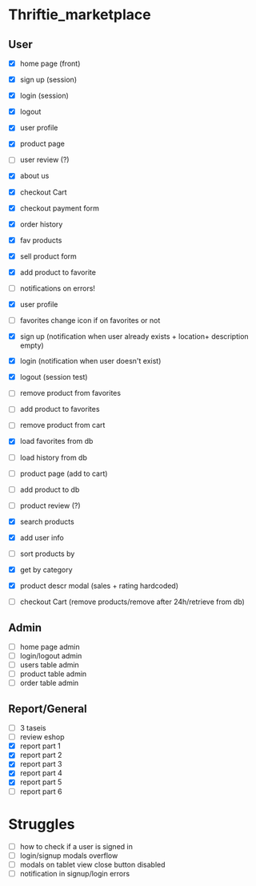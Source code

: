 # Thriftie_marketplace

## User
- [x] home page (front)
- [x] sign up (session)
- [x] login (session)
- [x] logout
- [x] user profile
- [x] product page
- [ ] user review (?)
- [x] about us
- [x] checkout Cart
- [x] checkout payment form
- [x] order history
- [x] fav products
- [x] sell product form
- [x] add product to favorite
- [ ] notifications on errors!
- [x] user profile
- [ ] favorites change icon if on favorites or not

- [x] sign up (notification when user already exists + location+ description empty)
- [x] login (notification when user doesn't exist)
- [x] logout (session test)
- [ ] remove product from favorites
- [ ] add product to favorites
- [ ] remove product from cart
- [x] load favorites from db
- [ ] load history from db
- [ ] product page (add to cart)
- [ ] add product to db
- [ ] product review (?)
- [x] search products
- [x] add user info
- [ ] sort products by
- [x] get by category
- [x] product descr modal (sales + rating hardcoded)
- [ ] checkout Cart (remove products/remove after 24h/retrieve from db)

## Admin
- [ ] home page admin
- [ ] login/logout admin
- [ ] users table admin
- [ ] product table admin
- [ ] order table admin

## Report/General
- [ ] 3 taseis
- [ ] review eshop
- [x] report part 1
- [x] report part 2
- [x] report part 3
- [x] report part 4
- [x] report part 5
- [ ] report part 6

# Struggles
- [ ] how to check if a user is signed in
- [ ] login/signup modals overflow
- [ ] modals on tablet view close button disabled
- [ ] notification in signup/login errors
